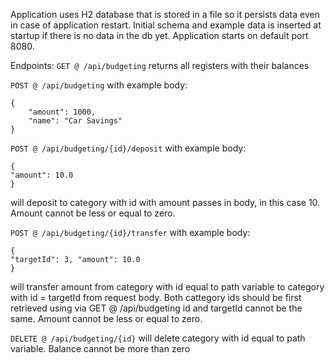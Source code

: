 Application uses H2 database that is stored in a file so it persists data even in case of application restart.
Initial schema and example data is inserted at startup if there is no data in the db yet. Application starts on default port 8080.

Endpoints:
`GET @ /api/budgeting` returns all registers with their balances

`POST @ /api/budgeting` with example body:
```
{
	"amount": 1000,
	"name": "Car Savings"
}
```

`POST @ /api/budgeting/{id}/deposit` with example body: 
```
{
"amount": 10.0 
}
```
will deposit to category with id with amount passes in body, in this case 10. Amount cannot be less or equal to zero.

`POST @ /api/budgeting/{id}/transfer` with example body: 
```
{ 
"targetId": 3, "amount": 10.0 
} 
```
will transfer amount from category with id equal to path variable to category with id = targetId from request body. Both cattegory ids should be first retrieved using via GET @ /api/budgeting id and targetId cannot be the same. Amount cannot be less or equal to zero.

`DELETE @ /api/budgeting/{id}` 
will delete category with id equal to path variable. Balance cannot be more than zero
